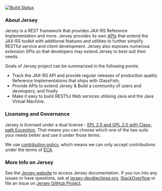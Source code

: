 [![Build Status](https://travis-ci.org/eclipse-ee4j/jersey.svg?branch=master)](https://travis-ci.org/eclipse-ee4j/jersey)

[//]: # " Copyright (c) 2012, 2018 Oracle and/or its affiliates. All rights reserved. "
[//]: # "  "
[//]: # " This program and the accompanying materials are made available under the "
[//]: # " terms of the Eclipse Public License v. 2.0, which is available at "
[//]: # " http://www.eclipse.org/legal/epl-2.0. "
[//]: # "  "
[//]: # " This Source Code may also be made available under the following Secondary "
[//]: # " Licenses when the conditions for such availability set forth in the "
[//]: # " Eclipse Public License v. 2.0 are satisfied: GNU General Public License, "
[//]: # " version 2 with the GNU Classpath Exception, which is available at "
[//]: # " https://www.gnu.org/software/classpath/license.html. "
[//]: # "  "
[//]: # " SPDX-License-Identifier: EPL-2.0 OR GPL-2.0 WITH Classpath-exception-2.0 "

### About Jersey

Jersey is a REST framework that provides JAX-RS Reference Implementation and more.
Jersey provides its own [APIs][jersey-api] that extend the JAX-RS toolkit with
additional features and utilities to further simplify RESTful service and client
development. Jersey also exposes numerous extension SPIs so that developers may
extend Jersey to best suit their needs.

Goals of Jersey project can be summarized in the following points:

*   Track the JAX-RS API and provide regular releases of production quality
    Reference Implementations that ships with GlassFish;
*   Provide APIs to extend Jersey & Build a community of users and developers;
    and finally
*   Make it easy to build RESTful Web services utilising Java and the
    Java Virtual Machine.

### Licensing and Governance
Jersey is licensed under a dual license - [EPL 2.0 and GPL 2.0 with Class-path Exception](LICENSE.md).
That means you can choose which one of the two suits your needs better and use it under those terms.

We use [contribution policy](CONTRIBUTING.md), which means we can only accept contributions under
 the terms of [ECA][eca].

### More Info on Jersey
See the [Jersey website][jersey-web] to access Jersey documentation. If you run into any issues or have questions,
ask at [jersey-dev@eclipse.org][jersey-users], [StackOverflow][jersey-so] or file an issue on [Jersey GitHub Project][jersey-issues].

[eca]: http://www.eclipse.org/legal/ECA.php
[jersey-api]: https://jersey.github.io/apidocs/latest/jersey/index.html
[jersey-issues]: https://github.com/eclipse-ee4j/jersey/issues
[jersey-so]: http://stackoverflow.com/questions/tagged/jersey
[jersey-users]: mailto:jersey-dev@eclipse.org
[jersey-web]: https://projects.eclipse.org/projects/ee4j.jersey

